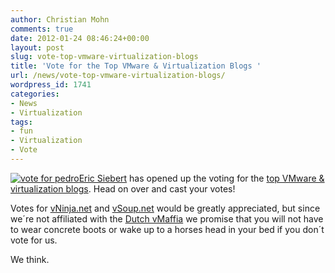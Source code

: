 ```yaml
---
author: Christian Mohn
comments: true
date: 2012-01-24 08:46:24+00:00
layout: post
slug: vote-top-vmware-virtualization-blogs
title: 'Vote for the Top VMware & Virtualization Blogs '
url: /news/vote-top-vmware-virtualization-blogs/
wordpress_id: 1741
categories:
- News
- Virtualization
tags:
- fun
- Virtualization
- Vote
---
```


[![vote for pedro](http://farm4.staticflickr.com/3146/2776192987_386ca5332c_t.jpg)](http://www.flickr.com/photos/c32/2776192987/)[Eric Siebert](http://twitter.com/ericsiebert) has opened up the voting for the [top VMware & virtualization blogs](http://vsphere-land.com/news/voting-now-open-for-the-top-vmware-virtualization-blogs.html). Head on over and cast your votes!

Votes for [vNinja.net](http://vNinja.net) and [vSoup.net](http://vSoup.net) would be greatly appreciated, but since we´re not affiliated with the [Dutch vMaffia](http://twitter.com/dutch_vmaffia) we promise that you will not have to wear concrete boots or wake up to a horses head in your bed if you don´t vote for us.

We think. 

